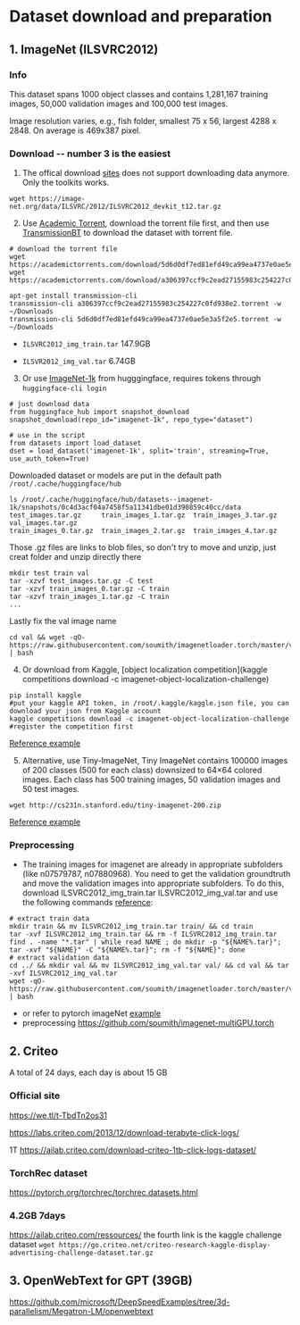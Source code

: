 # Dataset download and preparation 

## 1. ImageNet (ILSVRC2012)

### Info
This dataset spans 1000 object classes and contains 1,281,167 training images, 50,000 validation images and 100,000 test images.

Image resolution varies, e.g., fish folder, smallest 75 x 56, largest 4288 x 2848. On average is 469x387 pixel.

### Download -- number 3 is the easiest
1. The offical download [sites](https://www.image-net.org/download.php) does not support downloading data anymore. Only the toolkits works.
```
wget https://image-net.org/data/ILSVRC/2012/ILSVRC2012_devkit_t12.tar.gz
```

2. Use [Academic Torrent](https://academictorrents.com/browse.php?search=ImageNet), download the torrent file first, and then use [TransmissionBT](https://transmissionbt.com/download) to download the dataset with torrent file.

```
# download the torrent file
wget https://academictorrents.com/download/5d6d0df7ed81efd49ca99ea4737e0ae5e3a5f2e5.torrent
wget https://academictorrents.com/download/a306397ccf9c2ead27155983c254227c0fd938e2.torrent
```
```
apt-get install transmission-cli
transmission-cli a306397ccf9c2ead27155983c254227c0fd938e2.torrent -w ~/Downloads
transmission-cli 5d6d0df7ed81efd49ca99ea4737e0ae5e3a5f2e5.torrent -w ~/Downloads
```
- ```ILSVRC2012_img_train.tar``` 147.9GB

- ```ILSVR2012_img_val.tar``` 6.74GB

3. Or use [ImageNet-1k](https://huggingface.co/datasets/imagenet-1k) from hugggingface, requires tokens through ```huggingface-cli login```
```
# just download data
from huggingface_hub import snapshot_download
snapshot_download(repo_id="imagenet-1k", repo_type="dataset")

# use in the script
from datasets import load_dataset
dset = load_dataset('imagenet-1k', split='train', streaming=True, use_auth_token=True)
```
Downloaded dataset or models are put in the default path ```/root/.cache/huggingface/hub```

```
ls /root/.cache/huggingface/hub/datasets--imagenet-1k/snapshots/0c4d3acf04a7458f5a11341dbe01d390859c40cc/data
test_images.tar.gz     train_images_1.tar.gz  train_images_3.tar.gz  val_images.tar.gz
train_images_0.tar.gz  train_images_2.tar.gz  train_images_4.tar.gz
```

Those .gz files are links to blob files, so don't try to move and unzip, just creat folder and unzip directly there
```
mkdir test train val
tar -xzvf test_images.tar.gz -C test
tar -xzvf train_images_0.tar.gz -C train
tar -xzvf train_images_1.tar.gz -C train
...
```
Lastly fix the val image name
```
cd val && wget -qO- https://raw.githubusercontent.com/soumith/imagenetloader.torch/master/valprep.sh | bash
```

4. Or download from Kaggle, [object localization competition](kaggle competitions download -c imagenet-object-localization-challenge)

```
pip install kaggle
#put your kaggle API token, in /root/.kaggle/kaggle.json file, you can download your json from Kaggle account
kaggle competitions download -c imagenet-object-localization-challenge #register the competition first
```
[Reference example](https://moiseevigor.github.io/software/2022/12/18/one-pager-training-resnet-on-imagenet/)

5. Alternative, use Tiny-ImageNet, Tiny ImageNet contains 100000 images of 200 classes (500 for each class) downsized to 64×64 colored images. Each class has 500 training images, 50 validation images and 50 test images.
```
wget http://cs231n.stanford.edu/tiny-imagenet-200.zip
```
[Reference example](https://rocm.docs.amd.com/en/latest/examples/machine_learning/pytorch_inception.html)

### Preprocessing
- The training images for imagenet are already in appropriate subfolders (like n07579787, n07880968). You need to get the validation groundtruth and move the validation images into appropriate subfolders. To do this, download ILSVRC2012_img_train.tar ILSVRC2012_img_val.tar and use the following commands [reference](https://git-disl.github.io/GTDLBench/datasets/imagenet/#:~:text=Download%20Imagenet%2D12%20dataset%20from,classes%20and%201.2%20million%20images.):
```
# extract train data
mkdir train && mv ILSVRC2012_img_train.tar train/ && cd train
tar -xvf ILSVRC2012_img_train.tar && rm -f ILSVRC2012_img_train.tar
find . -name "*.tar" | while read NAME ; do mkdir -p "${NAME%.tar}"; tar -xvf "${NAME}" -C "${NAME%.tar}"; rm -f "${NAME}"; done
# extract validation data
cd ../ && mkdir val && mv ILSVRC2012_img_val.tar val/ && cd val && tar -xvf ILSVRC2012_img_val.tar
wget -qO- https://raw.githubusercontent.com/soumith/imagenetloader.torch/master/valprep.sh | bash
```
- or refer to pytorch imageNet [example](https://github.com/pytorch/examples/tree/main/imagenet)
- preprocessing https://github.com/soumith/imagenet-multiGPU.torch
## 2. Criteo

A total of 24 days, each day is about 15 GB

### Official site
https://we.tl/t-TbdTn2os31 

https://labs.criteo.com/2013/12/download-terabyte-click-logs/

1T https://ailab.criteo.com/download-criteo-1tb-click-logs-dataset/

### TorchRec dataset
https://pytorch.org/torchrec/torchrec.datasets.html

### 4.2GB 7days

https://ailab.criteo.com/ressources/
the fourth link is the kaggle challenge dataset
```wget https://go.criteo.net/criteo-research-kaggle-display-advertising-challenge-dataset.tar.gz```

## 3. OpenWebText for GPT (39GB)

https://github.com/microsoft/DeepSpeedExamples/tree/3d-parallelism/Megatron-LM/openwebtext

